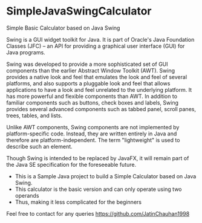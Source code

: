 # SimpleJavaSwingCalculator
Simple Basic Calculator based on Java Swing

Swing is a GUI widget toolkit for Java. It is part of Oracle's Java Foundation Classes (JFC) – an API for providing a graphical user interface (GUI) for Java programs.

Swing was developed to provide a more sophisticated set of GUI components than the earlier Abstract Window Toolkit (AWT). Swing provides a native look and feel that emulates the look and feel of several platforms, and also supports a pluggable look and feel that allows applications to have a look and feel unrelated to the underlying platform. It has more powerful and flexible components than AWT. In addition to familiar components such as buttons, check boxes and labels, Swing provides several advanced components such as tabbed panel, scroll panes, trees, tables, and lists.

Unlike AWT components, Swing components are not implemented by platform-specific code. Instead, they are written entirely in Java and therefore are platform-independent. The term "lightweight" is used to describe such an element.

Though Swing is intended to be replaced by JavaFX, it will remain part of the Java SE specification for the foreseeable future.

 * This is a Sample Java project
 to build a Simple Calculator based 
 on Java Swing.
 * This calculator is the basic version
 and can only operate using two operands
 * Thus, making it less complicated for the beginners
 
 Feel free to contact for any queries
 https://github.com/JatinChauhan1998
